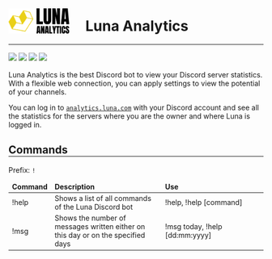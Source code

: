 <div style="display:flex; align-items: center;flex-direction: row;border-bottom: 1px solid ">
    <img width="120" src="https://raw.githubusercontent.com/joelruizcabrera/luna-analytics/fac84552bce1f6e5479c2651e9f5cde551af42bc/luna.svg">
    <h1 style="margin-left: 2rem">Luna Analytics
</h1>
</div>
<div style="margin-top: 1rem">
<img src="https://img.shields.io/badge/license-MIT-blue.svg">
<img src="https://img.shields.io/badge/nodejs-12.17.0-green.svg">
<img src="https://img.shields.io/badge/discord.js-12.5.3-green.svg">
<img src="https://img.shields.io/badge/Web-offline-red.svg">
</div>
<div style="margin-top: 1rem">
    <p>Luna Analytics is the best Discord bot to view your Discord server statistics. With a flexible web connection, you can apply settings to view the potential of your channels.</p>
    <p>You can log in to <a href="analytics.luna.com"><code>analytics.luna.com</code></a> with your Discord account and see all the statistics for the servers where you are the owner and where Luna is logged in.</p>
</div>
<div style="margin-top: 1rem">
    <h2 style="border-bottom: 1px solid">Commands</h2>
    <p>Prefix: <code>!</code></p>
    <table>
        <thead>
            <td><b>Command</b></td>
            <td><b>Description</b></td>
            <td width="40%"><b>Use</b></td>
        </thead>
        <tbody>
            <tr>
                <td>!help</td>
                <td>Shows a list of all commands of the Luna Discord bot</td>
                <td>!help, !help [command]</td>
            </tr>
            <tr>
                <td>!msg</td>
                <td>Shows the number of messages written either on this day or on the specified days</td>
                <td>!msg today, !help [dd:mm:yyyy]</td>
            </tr>
        </tbody>
    </table>
</div>